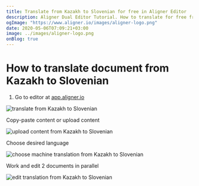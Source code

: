 ```yaml
---
title: Translate from Kazakh to Slovenian for free in Aligner Editor
description: Aligner Dual Editor Tutorial. How to translate for free from Kazakh to Slovenian. Aligner is multilingual document management platform. 
ogImage: "https://www.aligner.io/images/aligner-logo.png"
date: 2020-05-06T07:09:21+03:00
image: ../images/aligner-logo.png
onBlog: true
---
```


# How to translate document from Kazakh to Slovenian

1. Go to editor at [app.aligner.io](https://app.aligner.io "Aligner App web page")

![translate from Kazakh to Slovenian](../aligner-blank-editor.png "translate from Kazakh to Slovenian")

Copy-paste content or upload content

![upload content from Kazakh to Slovenian](../aligner-uploaded-document.png "upload content from Kazakh to Slovenian")

Choose desired language

![choose machine translation from Kazakh to Slovenian](../aligner-language-dropdown.png "choose machine translation from Kazakh to Slovenian")

Work and edit 2 documents in parallel

![edit translation from Kazakh to Slovenian](../aligner-double-sitded-editor.png "edit translation from Kazakh to Slovenian")

